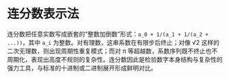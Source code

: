 # 连分数表示法

连分数把任意实数写成嵌套的“整数加倒数”形式：`a_0 + 1/(a_1 + 1/(a_2 + ...))`，其中 `a_i` 为整数。对有理数，这串系数在有限步后终止；对像 √2 这样的二次无理数，则出现周期性重复模式；而对 π 等超越数，系数序列既不终止也不周期化，表现出高度不规则的复杂性。连分数因此是检验数字本身结构与复杂性的强力工具，与标准的十进制或二进制展开形成鲜明对比。
